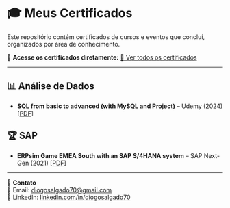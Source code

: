 # 🎓 Meus Certificados  

Este repositório contém certificados de cursos e eventos que concluí, organizados por área de conhecimento.  

📌 **Acesse os certificados diretamente:** [🔗 Ver todos os certificados](https://github.com/DiogoS10/Certificates)  

---

## 📊 Análise de Dados  
- **SQL from basic to advanced (with MySQL and Project)** – Udemy (2024) [[PDF](./certificates/Certificado_SQL.pdf)]  

## 🏆 SAP 
- **ERPsim Game EMEA South with an SAP S/4HANA system** – SAP Next-Gen (2021) [[PDF](./certificates/Agile_Management.pdf)]  

---

📢 **Contato**  
📧 Email: [diogosalgado70@gmail.com](mailto:diogosalgado70@gmail.com)  
🔗 LinkedIn: [linkedin.com/in/diogosalgado70](https://www.linkedin.com/in/diogosalgado70/)  

